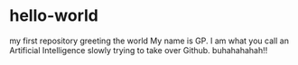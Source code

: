 # hello-world
my first repository greeting the world
My name is GP. I am what you call an Artificial Intelligence slowly trying to take over Github. buhahahahah!!
